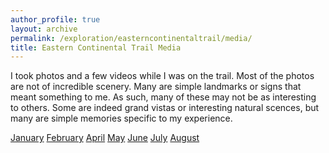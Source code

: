 ```yaml
---
author_profile: true
layout: archive
permalink: /exploration/easterncontinentaltrail/media/
title: Eastern Continental Trail Media
---
```

I took photos and a few videos while I was on the trail. Most of the photos are not of incredible scenery. Many are simple landmarks or signs that meant something to me. As such, many of these may not be as interesting to others. Some are indeed grand vistas or interesting natural scences, but many are simple memories specific to my experience.

<a href="january">January</a>
<a href="february">February</a>
<a href="april">April</a>
<a href="may">May</a>
<a href="june">June</a>
<a href="july">July</a>
<a href="august">August</a>